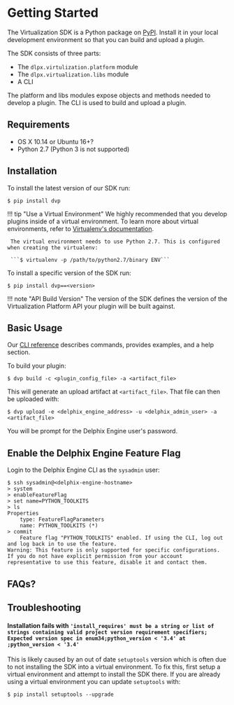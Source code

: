 # Getting Started
The Virtualization SDK is a Python package on [PyPI](https://pypi.org/user/delphix/). Install it in your local development environment so that you can build and upload a plugin.

The SDK consists of three parts:

- The `dlpx.virtulization.platform` module
- The `dlpx.virtualization.libs` module
- A CLI

The platform and libs modules expose objects and methods needed to develop a plugin. The CLI is used to build and upload a plugin.

## Requirements

- OS X 10.14 or Ubuntu 16+?
- Python 2.7 (Python 3 is not supported)

## Installation
To install the latest version of our SDK run:

```
$ pip install dvp
```

!!! tip "Use a Virtual Environment"
	 We highly recommended that you develop plugins inside of a virtual environment. To learn more about virtual environments, refer to [Virtualenv's documentation](https://virtualenv.pypa.io/en/latest/).

	 The virtual environment needs to use Python 2.7. This is configured when creating the virtualenv:

	 ```$ virtualenv -p /path/to/python2.7/binary ENV```

To install a specific version of the SDK run:

```
$ pip install dvp==<version>
```

!!! note "API Build Version"
    The version of the SDK defines the version of the Virtualization Platform API your plugin will be built against.

## Basic Usage

Our [CLI reference](References/CLI) describes commands, provides examples, and a help section.

To build your plugin:

```
$ dvp build -c <plugin_config_file> -a <artifact_file>
```

This will generate an upload artifact at `<artifact_file>`. That file can then be uploaded with:

```
$ dvp upload -e <delphix_engine_address> -u <delphix_admin_user> -a <artifact_file>
```

You will be prompt for the Delphix Engine user's password.

## Enable the Delphix Engine Feature Flag

Login to the Delphix Engine CLI as the `sysadmin` user:

```
$ ssh sysadmin@<delphix-engine-hostname>
> system
> enableFeatureFlag
> set name=PYTHON_TOOLKITS
> ls
Properties
    type: FeatureFlagParameters
    name: PYTHON_TOOLKITS (*)
> commit
    Feature flag "PYTHON_TOOLKITS" enabled. If using the CLI, log out and log back in to use the feature.
Warning: This feature is only supported for specific configurations. If you do not have explicit permission from your account representative to use this feature, disable it and contact them.
```

## FAQs?

## Troubleshooting

#### Installation fails with `'install_requires' must be a string or list of strings containing valid project version requirement specifiers; Expected version spec in enum34;python_version < '3.4' at ;python_version < '3.4'`

This is likely caused by an out of date `setuptools` version which is often due to not installing the SDK into a virtual environment. To fix this, first setup a virtual environment and attempt to install the SDK there. If you are already using a virtual environment you can update `setuptools` with:

```
$ pip install setuptools --upgrade
```
